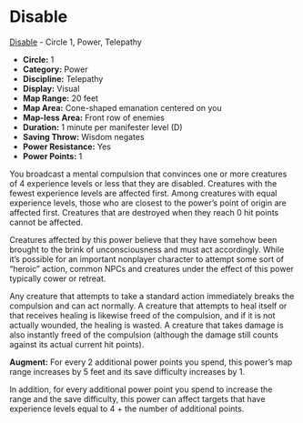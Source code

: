 # Disable

[Disable](/Psionics/D/Disable.md) - Circle 1, Power, Telepathy

- **Circle:** 1
- **Category:** Power
- **Discipline:** Telepathy
- **Display:** Visual
- **Map Range:** 20 feet
- **Map Area:** Cone-shaped emanation centered on you
- **Map-less Area:** Front row of enemies
- **Duration:** 1 minute per manifester level (D)
- **Saving Throw:** Wisdom negates
- **Power Resistance:** Yes
- **Power Points:** 1

You broadcast a mental compulsion that convinces one or more creatures of 4 experience levels or less that they are disabled. Creatures with the fewest experience levels are affected first. Among creatures with equal experience levels, those who are closest to the power’s point of origin are affected first. Creatures that are destroyed when they reach 0 hit points cannot be affected.

Creatures affected by this power believe that they have somehow been brought to the brink of unconsciousness and must act accordingly. While it’s possible for an important nonplayer character to attempt some sort of “heroic” action, common NPCs and creatures under the effect of this power typically cower or retreat.

Any creature that attempts to take a standard action immediately breaks the compulsion and can act normally. A creature that attempts to heal itself or that receives healing is likewise freed of the compulsion, and if it is not actually wounded, the healing is wasted. A creature that takes damage is also instantly freed of the compulsion (although the damage still counts against its actual current hit points).

**Augment:** For every 2 additional power points you spend, this power’s map range increases by 5 feet and its save difficulty increases by 1.

In addition, for every additional power point you spend to increase the range and the save difficulty, this power can affect targets that have experience levels equal to 4 + the number of additional points.
